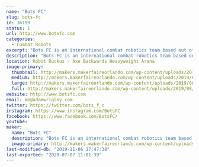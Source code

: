 ```yaml
---
name: "Bots FC"
slug: bots-fc
id: 36199
status: 1
url: http://www.botsfc.com
categories:
  - Combat Robots
excerpt: "Bots FC is an international combat robotics team based out of Brooklyn, NY. They are the 2018 1st place and 2016 3rd place winners at Orlando Maker Faire Robot Ruckus, competed on the 2019 Battlebots TV series with “Shatter!”, and went undefeated on the Chinese TV show This Is Fighting Robots with “Blue”. Come see them fight in the combat robotics exhibition!"
description: "Bots FC is an international combat robotics team based out of Brooklyn, NY. They are the 2018 1st place and 2016 3rd place winners at Orlando Maker Faire Robot Ruckus, competed on the 2019 Battlebots TV series with “Shatter!”, and went undefeated on the Chinese TV show This Is Fighting Robots with “Blue”. Come see them fight in the combat robotics exhibition!"
location: Robot Ruckus - Axe Backwards Heavyweight Arena
image-primary:
  thumbnail: http://makers.makerfaireorlando.com/wp-content/uploads/2019/08/60175167_547055505825255_4648804289524559232_n-1-150x150.jpg
  medium: http://makers.makerfaireorlando.com/wp-content/uploads/2019/08/60175167_547055505825255_4648804289524559232_n-1-300x300.jpg
  large: http://makers.makerfaireorlando.com/wp-content/uploads/2019/08/60175167_547055505825255_4648804289524559232_n-1-1024x1024.jpg
  full: http://makers.makerfaireorlando.com/wp-content/uploads/2019/08/60175167_547055505825255_4648804289524559232_n-1.jpg
website: http://www.botsfc.com
email: me@adamwrigley.com
twitter: https://twitter.com/bots_f_c
instagram: https://www.instagram.com/BotsFC
facebook: https://www.facebook.com/BotsFC/
youtube: 
maker:
  name: "Bots FC"
  description: "Bots FC is an international combat robotics team based out of Brooklyn, NY. They are the 2018 1st place and 2016 3rd place winners at Orlando Maker Faire Robot Ruckus, competed on the 2019 Battlebots TV series with \"Shatter!\", and went undefeated on the Chinese TV show This Is Fighting Robots with \"Blue\". Come see them fight in the combat robotics exhibition!"
  image-primary: http://makers.makerfaireorlando.com/wp-content/uploads/2018/10/iUS7Ol7t_400x400.jpg
last-modified-db: "2019-11-06 17:47:38"
last-exported: "2020-07-07 11:01:39"
---
```

